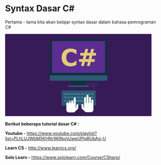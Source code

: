 # Syntax Dasar C#

Pertama - tama kita akan belajar syntax dasar dalam bahasa pemrograman C#

![c#-syntax](csharp-syntax.jpg)

**Berikut beberapa tutorial dasar C# :**

**Youtube -** https://www.youtube.com/playlist?list=PLhLUJWbM5KHNr969boVJweUPIqRUbAg-U

**Learn CS -** http://www.learncs.org/

**Solo Learn -** https://www.sololearn.com/Course/CSharp/
